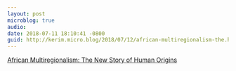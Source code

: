 ```yaml
---
layout: post
microblog: true
audio: 
date: 2018-07-11 18:10:41 -0800
guid: http://kerim.micro.blog/2018/07/12/african-multiregionalism-the.html
---
```

[African Multiregionalism: The New Story of Human Origins](https://www.theatlantic.com/science/archive/2018/07/the-new-story-of-humanitys-origins/564779/)
